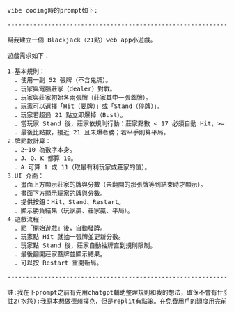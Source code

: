 <pre>vibe coding時的prompt如下:  

------------------------------------------------------------------  

幫我建立一個 Blackjack（21點）web app小遊戲。  

遊戲需求如下：  

1.基本規則：  
  ．使用一副 52 張牌（不含鬼牌）。  
  ．玩家與電腦莊家（dealer）對戰。  
  ．玩家與莊家初始各兩張牌（莊家其中一張蓋牌）。  
  ．玩家可以選擇「Hit（要牌）」或「Stand（停牌）」。  
  ．玩家若超過 21 點立即爆掉（Bust）。  
  ．當玩家 Stand 後，莊家依規則行動：莊家點數 < 17 必須自動 Hit，>= 17 必須 Stand。  
  ．最後比點數，接近 21 且未爆者勝；若平手則算平局。  
2.牌點數計算：  
  ．2~10 為數字本身。  
  ．J、Q、K 都算 10。  
  ．A 可算 1 或 11（取最有利玩家或莊家的值）。  
3.UI 介面：  
  ．畫面上方顯示莊家的牌與分數（未翻開的那張牌等到結束時才顯示）。  
  ．畫面下方顯示玩家的牌與分數。  
  ．提供按鈕：Hit、Stand、Restart。  
  ．顯示勝負結果（玩家贏、莊家贏、平局）。  
4.遊戲流程：  
  ．點「開始遊戲」後，自動發牌。  
  ．玩家點 Hit 就抽一張牌並更新分數。  
  ．玩家點 Stand 後，莊家自動抽牌直到規則限制。  
  ．最後翻開莊家蓋牌並顯示結果。  
  ．可以按 Restart 重開新局。  

--------------------------------------------------------------------  

註:我在下prompt之前有先用chatgpt輔助整理規則和我的想法，確保不會有什麼偏差。  
註2(抱怨):我原本想做德州撲克，但是replit有點笨。在免費用戶的額度用完前他都沒辦法做出一個正常能玩的德州撲克，用爆了三四個帳號都只能做出充滿bug的半成品。最後我只好折衷，換成21點這種比較簡單的小遊戲。
</pre>
